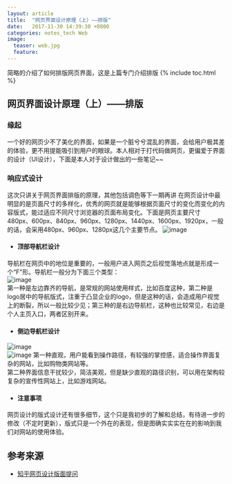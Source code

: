 ```yaml
---
layout: article
title:  "网页界面设计原理（上）——排版"
date:   2017-11-30 14:39:30 +0800
categories: notes_tech Web
image:
  teaser: web.jpg
  feature:
---
```

简略的介绍了如何排版网页界面，这是上篇专门介绍排版
{% include toc.html %}


## 网页界面设计原理（上）——排版
### 缘起
一个好的网页少不了美化的界面，如果是一个脏兮兮混乱的界面，会给用户极其差的体验，更不用提能吸引到用户的眼球。本人相对于打代码做网页，更偏爱于界面的设计（UI设计），下面是本人对于设计做出的一些笔记~~


### 响应式设计
这次只讲关于网页界面排版的原理，其他包括调色等下一期再讲
在网页设计中最明显的是页面尺寸的多样化，优秀的网页就是能够根据页面尺寸的变化而变化的内容版式，能过适应不同尺寸浏览器的页面布局变化。下面是网页主要尺寸480px、600px、840px、960px、1280px、1440px、1600px、1920px，一般的话，会采用480px、960px、1280px这几个主要节点。
![image](https://pic3.zhimg.com/v2-c0d75f74a6c1009e367e3ad60ecffaab_r.jpg)

* #### 顶部导航栏设计
导航栏在网页中的地位是重要的，一般用户进入网页之后视觉落地点就是形成一个“F"形。导航栏一般分为下面三个类型：</br> ![image](https://pic3.zhimg.com/50/1ff653c64d27531f15faab784407ebee_hd.jpg)</br>
第一种是左边靠齐的导航，是常规的网站使用样式，比如百度这种，第二种是logo居中的导航版式，注重于凸显企业的logo，但是这种的话，会造成用户视觉上的断裂，所以一般比较少见；第三种的是右边导航栏，这种也比较常见，右边是个人主页入口，两者区别开来。
* #### 侧边导航栏设计
![image](https://timgsa.baidu.com/timg?image&quality=80&size=b9999_10000&sec=1514782279659&di=f15f48b68fc75a01b19c7ac648791c8b&imgtype=0&src=http%3A%2F%2Fh.hiphotos.baidu.com%2Fzhidao%2Fpic%2Fitem%2F4bed2e738bd4b31c602a883085d6277f9e2ff823.jpg)</br>
![image](https://timgsa.baidu.com/timg?image&quality=80&size=b9999_10000&sec=1514782354638&di=8b0b3209afbf6fbdb6d791c1537ef7b5&imgtype=0&src=http%3A%2F%2Fwww.th7.cn%2Fd%2Ffile%2Fp%2F2014%2F03%2F17%2Fd57b6bb950387c2dee228e0f719a225f.jpg)
第一种直观，用户能看到操作路径，有较强的掌控感，适合操作界面复杂的网站，比如购物类网站等。</br>第二种界面信息干扰较少，简洁美观，但是缺少直观的路径识别，可以用在架构较复杂的宣传性网站上，比如游戏网站。

* #### 注意事项
网页设计的版式设计还有很多细节，这个只是我初步的了解和总结，有待进一步的修改（不定时更新），版式只是一个外在的表现，但是图确实实实在在的影响到我们对网站的使用体验。
## 参考来源
* [知乎网页设计版面提问](https://zhuanlan.zhihu.com/p/21577848)
